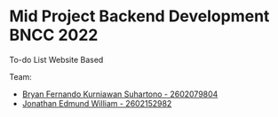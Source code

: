 # Mid Project Backend Development BNCC 2022
To-do List Website Based

Team:
 - [Bryan Fernando Kurniawan Suhartono - 2602079804](https://github.com/bryanfks-dev)
 - [Jonathan Edmund William - 2602152982](https://github.com/jonathanEdmundW)
